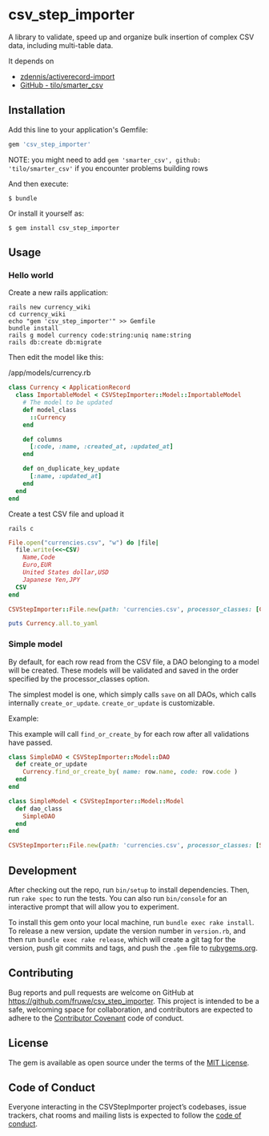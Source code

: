 # csv_step_importer

A library to validate, speed up and organize bulk insertion of complex CSV data, including multi-table data.

It depends on

- [zdennis/activerecord-import](https://github.com/zdennis/activerecord-import)
- [GitHub - tilo/smarter_csv](https://github.com/tilo/smarter_csv)

## Installation

Add this line to your application's Gemfile:

```ruby
gem 'csv_step_importer'
```

NOTE: you might need to add `gem 'smarter_csv', github: 'tilo/smarter_csv'` if you encounter problems building rows

And then execute:

    $ bundle

Or install it yourself as:

    $ gem install csv_step_importer

## Usage

### Hello world

Create a new rails application:

```shell
rails new currency_wiki
cd currency_wiki
echo "gem 'csv_step_importer'" >> Gemfile
bundle install
rails g model currency code:string:uniq name:string
rails db:create db:migrate
```

Then edit the model like this:

/app/models/currency.rb

```ruby
class Currency < ApplicationRecord
  class ImportableModel < CSVStepImporter::Model::ImportableModel
    # The model to be updated
    def model_class
      ::Currency
    end

    def columns
      [:code, :name, :created_at, :updated_at]
    end

    def on_duplicate_key_update
      [:name, :updated_at]
    end
  end
end
```


Create a test CSV file and upload it

```shell
rails c
```

```ruby
File.open("currencies.csv", "w") do |file|
  file.write(<<~CSV)
    Name,Code
    Euro,EUR
    United States dollar,USD
    Japanese Yen,JPY
  CSV
end

CSVStepImporter::File.new(path: 'currencies.csv', processor_classes: [Currency::ImportableModel]).save

puts Currency.all.to_yaml
```

### Simple model

By default, for each row read from the CSV file, a DAO belonging to a model will be created.
These models will be validated and saved in the order specified by the processor_classes option.

The simplest model is one, which simply calls `save` on all DAOs, which calls internally `create_or_update`.
`create_or_update` is customizable.

Example:

This example will call `find_or_create_by` for each row after all validations have passed.

```ruby
class SimpleDAO < CSVStepImporter::Model::DAO
  def create_or_update
    Currency.find_or_create_by( name: row.name, code: row.code )
  end
end

class SimpleModel < CSVStepImporter::Model::Model
  def dao_class
    SimpleDAO
  end
end

CSVStepImporter::File.new(path: 'currencies.csv', processor_classes: [SimpleModel]).save
```

## Development

After checking out the repo, run `bin/setup` to install dependencies. Then, run `rake spec` to run the tests. You can also run `bin/console` for an interactive prompt that will allow you to experiment.

To install this gem onto your local machine, run `bundle exec rake install`. To release a new version, update the version number in `version.rb`, and then run `bundle exec rake release`, which will create a git tag for the version, push git commits and tags, and push the `.gem` file to [rubygems.org](https://rubygems.org).

## Contributing

Bug reports and pull requests are welcome on GitHub at https://github.com/fruwe/csv_step_importer. This project is intended to be a safe, welcoming space for collaboration, and contributors are expected to adhere to the [Contributor Covenant](http://contributor-covenant.org) code of conduct.

## License

The gem is available as open source under the terms of the [MIT License](https://opensource.org/licenses/MIT).

## Code of Conduct

Everyone interacting in the CSVStepImporter project’s codebases, issue trackers, chat rooms and mailing lists is expected to follow the [code of conduct](https://github.com/fruwe/csv_step_importer/blob/master/CODE_OF_CONDUCT.md).

